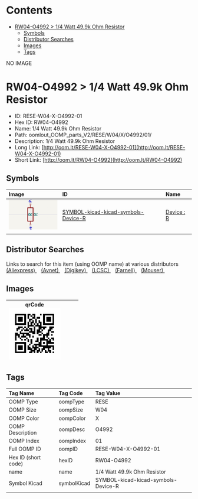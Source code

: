 



Contents
========

* [RW04-O4992 > 1/4 Watt 49.9k Ohm Resistor](#rw04-o4992--14-watt-499k-ohm-resistor)
	* [Symbols](#symbols)
	* [Distributor Searches](#distributor-searches)
	* [Images](#images)
	* [Tags](#tags)
  
NO IMAGE  
# RW04-O4992 > 1/4 Watt 49.9k Ohm Resistor

- ID: RESE-W04-X-O4992-01
- Hex ID: RW04-O4992
- Name: 1/4 Watt 49.9k Ohm Resistor
- Path: oomlout_OOMP_parts_V2/RESE/W04/X/O4992/01/
- Description: 1/4 Watt 49.9k Ohm Resistor
- Long Link: [http://oom.lt/RESE-W04-X-O4992-01](http://oom.lt/RESE-W04-X-O4992-01)
- Short Link: [http://oom.lt/RW04-O4992](http://oom.lt/RW04-O4992)

## Symbols
  

|Image|ID|Name|
| :--- | :--- | :--- |
|[![](https://raw.githubusercontent.com/oomlout/oomlout_OOMP_eda_V2/main/SYMBOL/kicad/kicad-symbols/Device/R/image_140.png)](https://github.com/oomlout/oomlout_OOMP_eda_V2/tree/main/SYMBOL/kicad/kicad-symbols/Device/R/)|[SYMBOL-kicad-kicad-symbols-Device-R](https://github.com/oomlout/oomlout_OOMP_eda_V2/tree/main/SYMBOL/kicad/kicad-symbols/Device/R/)|[Device : R](https://github.com/oomlout/oomlout_OOMP_eda_V2/tree/main/SYMBOL/kicad/kicad-symbols/Device/R/)|
||||

## Distributor Searches
  
Links to search for this item (using OOMP name) at various distributors  
[(Aliexpress) ](https://www.aliexpress.com/wholesale?SearchText=1/4+Watt+49.9k+Ohm+Resistor)&nbsp;&nbsp;&nbsp;[(Avnet) ](https://www.avnet.com/shop/us/search/1/4+Watt+49.9k+Ohm+Resistor)&nbsp;&nbsp;&nbsp;[(Digikey) ](https://www.digikey.co.uk/en/products/result?s=1/4+Watt+49.9k+Ohm+Resistor)&nbsp;&nbsp;&nbsp;[(LCSC) ](https://www.lcsc.com/search?q=1/4+Watt+49.9k+Ohm+Resistor)&nbsp;&nbsp;&nbsp;[(Farnell) ](https://uk.farnell.com/search?st=1/4+Watt+49.9k+Ohm+Resistor)&nbsp;&nbsp;&nbsp;[(Mouser) ](https://www.mouser.com/c/?q=1/4+Watt+49.9k+Ohm+Resistor)&nbsp;&nbsp;&nbsp;
## Images
  

|qrCode<br>[![](https://raw.githubusercontent.com/oomlout/oomlout_OOMP_parts_V2/main/RESE/W04/X/O4992/01/qrCode_140.png)](https://github.com/oomlout/oomlout_OOMP_parts_V2/tree/main/RESE/W04/X/O4992/01/qrCode.png)||||
| :---: | :---: | :---: | :---: |

## Tags
  

|Tag Name|Tag Code|Tag Value|
| :--- | :--- | :--- |
|OOMP Type|oompType|RESE|
|OOMP Size|oompSize|W04|
|OOMP Color|oompColor|X|
|OOMP Description|oompDesc|O4992|
|OOMP Index|oompIndex|01|
|Full OOMP ID|oompID|RESE-W04-X-O4992-01|
|Hex ID (short code)|hexID|RW04-O4992|
|name|name|1/4 Watt 49.9k Ohm Resistor|
|Symbol Kicad|symbolKicad|SYMBOL-kicad-kicad-symbols-Device-R|
||||
